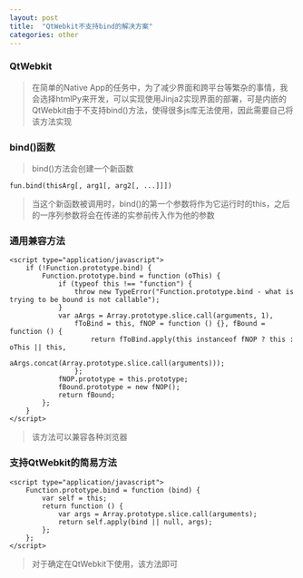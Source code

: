 ```yaml
---
layout: post
title:  "QtWebkit不支持bind的解决方案"
categories: other
---
```


### QtWebkit

> 在简单的Native App的任务中，为了减少界面和跨平台等繁杂的事情，我会选择htmlPy来开发，可以实现使用Jinja2实现界面的部署，可是内嵌的QtWebkit由于不支持bind()方法，使得很多js库无法使用，因此需要自己将该方法实现

### bind()函数

> bind()方法会创建一个新函数

	fun.bind(thisArg[, arg1[, arg2[, ...]]])

> 当这个新函数被调用时，bind()的第一个参数将作为它运行时的this，之后的一序列参数将会在传递的实参前传入作为他的参数

### 通用兼容方法

	<script type="application/javascript">
        if (!Function.prototype.bind) {
            Function.prototype.bind = function (oThis) {
                if (typeof this !== "function") {
                    throw new TypeError("Function.prototype.bind - what is trying to be bound is not callable");
                }
                var aArgs = Array.prototype.slice.call(arguments, 1), 
                    fToBind = this, fNOP = function () {}, fBound = function () {
                        return fToBind.apply(this instanceof fNOP ? this : oThis || this,
                            aArgs.concat(Array.prototype.slice.call(arguments)));
                    };
                fNOP.prototype = this.prototype;
                fBound.prototype = new fNOP();
                return fBound;
            };
        }
	</script>

> 该方法可以兼容各种浏览器

### 支持QtWebkit的简易方法

	<script type="application/javascript">
        Function.prototype.bind = function (bind) {
            var self = this;
            return function () {
                var args = Array.prototype.slice.call(arguments);
                return self.apply(bind || null, args);
        	};
        };
	</script>

> 对于确定在QtWebkit下使用，该方法即可


